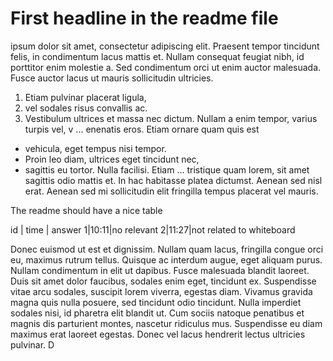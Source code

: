 # First headline in the readme file
 ipsum dolor sit amet, consectetur adipiscing elit. Praesent tempor tincidunt felis, in condimentum lacus mattis et. Nullam consequat feugiat nibh, id porttitor enim molestie a. Sed condimentum orci ut enim auctor malesuada. Fusce auctor lacus ut mauris sollicitudin ultricies. 
1. Etiam pulvinar placerat ligula, 
2. vel sodales risus convallis ac. 
3. Vestibulum ultrices et massa nec dictum.
 Nullam a enim tempor, varius turpis vel, v
... enenatis eros. Etiam ornare quam quis est 
* vehicula, eget tempus nisi tempor. 
* Proin leo diam, ultrices eget tincidunt nec, 
* sagittis eu tortor. Nulla facilisi. Etiam ... tristique quam lorem, sit amet sagittis odio mattis et. In hac habitasse platea dictumst. Aenean sed nisl erat. Aenean sed mi sollicitudin elit fringilla tempus placerat vel mauris.

The readme should have a nice table

id | time | answer
1|10:11|no relevant
2|11:27|not related to whiteboard

Donec euismod ut est et dignissim. Nullam quam lacus, fringilla congue orci eu, maximus rutrum tellus. Quisque ac interdum augue, eget aliquam purus. Nullam condimentum in elit ut dapibus. Fusce malesuada blandit laoreet. Duis sit amet dolor faucibus, sodales enim eget, tincidunt ex. Suspendisse vitae arcu sodales, suscipit lorem viverra, egestas diam. Vivamus gravida magna quis nulla posuere, sed tincidunt odio tincidunt. Nulla imperdiet sodales nisi, id pharetra elit blandit ut. Cum sociis natoque penatibus et magnis dis parturient montes, nascetur ridiculus mus. Suspendisse eu diam maximus erat laoreet egestas. Donec vel lacus hendrerit lectus ultricies pulvinar. D
